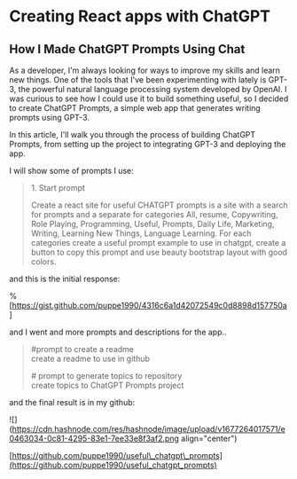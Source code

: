 # Creating React apps with ChatGPT

## **How I Made ChatGPT Prompts Using Chat**

As a developer, I'm always looking for ways to improve my skills and learn new things. One of the tools that I've been experimenting with lately is GPT-3, the powerful natural language processing system developed by OpenAI. I was curious to see how I could use it to build something useful, so I decided to create ChatGPT Prompts, a simple web app that generates writing prompts using GPT-3.

In this article, I'll walk you through the process of building ChatGPT Prompts, from setting up the project to integrating GPT-3 and deploying the app.

I will show some of prompts I use:

> 1\. Start prompt  
>   
> Create a react site for useful CHATGPT prompts is a site with a search for prompts and a separate for categories All, resume, Copywriting, Role Playing, Programming, Useful, Prompts, Daily Life, Marketing, Writing, Learning New Things, Language Learning. For each categories create a useful prompt example to use in chatgpt, create a button to copy this prompt and use beauty bootstrap layout with good colors.

and this is the initial response:  

%[https://gist.github.com/puppe1990/4316c6a1d42072549c0d8898d157750a] 

and I went and more prompts and descriptions for the app..

> #prompt to create a readme  
> create a readme to use in github  
>   
> \# prompt to generate topics to repository  
> create topics to ChatGPT Prompts project

  
and the final result is in my github:  

![](https://cdn.hashnode.com/res/hashnode/image/upload/v1677264017571/e0463034-0c81-4295-83e1-7ee33e8f3af2.png align="center")

  
[https://github.com/puppe1990/useful\_chatgpt\_prompts](https://github.com/puppe1990/useful_chatgpt_prompts)